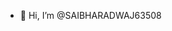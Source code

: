 - 👋 Hi, I’m @SAIBHARADWAJ63508

<!---
SAIBHARADWAJ63508/SAIBHARADWAJ63508 is a ✨ special ✨ repository because its `README.md` (this file) appears on your GitHub profile.
You can click the Preview link to take a look at your changes.
--->
